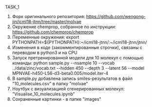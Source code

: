 TASK_1

1. Форк оригинального репозитория: https://github.com/wengong-jin/icml18-jtnn/tree/master/molvae
2. Окружение chemprop, собранное по инструкции: https://github.com/chemprop/chemprop
3. Переменные окружения: export PYTHONPATH=${PYTHONPATH}:~/icml18-jtnn/:~/icml18-jtnn/jtnn/
4. Изменения в коде (закомментированные строчки), связаны с переводом в python3 и на CPU
5. Запуск претренированной модели для 10 молекул с помощью команды: 
python sample.py --nsample 10 --vocab ../data/zinc/vocab.txt --hidden 450 --depth 3 --latent 56 --model MPNVAE-h450-L56-d3-beta0.005/model.iter-4
6. В sample.py добавлена запись smiles-результатов в файл "10_molecules.csv" в папку "molvae"
7. Ноутбук с визуализацией сгенерированных молекул: "Visualise_10_molecules.ipynb" 
8. Сохраненные картинки - в папке "images"
